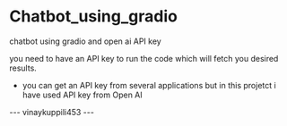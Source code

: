 # Chatbot_using_gradio
chatbot using gradio and open ai API key


you need to have an API key to run the code which will fetch you desired results.

- you can get an API key from several applications but in this projetct i have used API key from Open AI



--- vinaykuppili453 --- 
